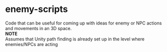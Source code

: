 # enemy-scripts
Code that can be useful for coming up with ideas for enemy or NPC actions and movements in an 3D space. <br />
**NOTE**  
Assumes that Unity path finding is already set up in the level where enemies/NPCs are acting
